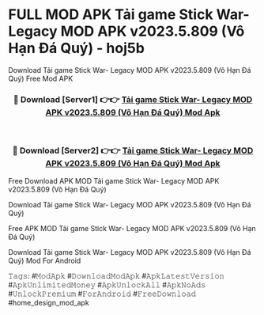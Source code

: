 # FULL MOD APK Tải game Stick War- Legacy MOD APK v2023.5.809 (Vô Hạn Đá Quý) - hoj5b
Download Tải game Stick War- Legacy MOD APK v2023.5.809 (Vô Hạn Đá Quý) Free Mod APK

<div align="center">
<h3>🔴 Download [Server1] 👉👉 <a href="https://apk-comot.site?title=Tải_game_Stick_War-_Legacy_MOD_APK_v2023.5.809_(Vô_Hạn_Đá_Quý)">Tải game Stick War- Legacy MOD APK v2023.5.809 (Vô Hạn Đá Quý) Mod Apk</a></h3><br>

<h3>🔴 Download [Server2] 👉👉 <a href="https://apk-comot.site?title=Tải_game_Stick_War-_Legacy_MOD_APK_v2023.5.809_(Vô_Hạn_Đá_Quý)">Tải game Stick War- Legacy MOD APK v2023.5.809 (Vô Hạn Đá Quý) Mod Apk</a></h3>
</div>


Free Download APK MOD Tải game Stick War- Legacy MOD APK v2023.5.809 (Vô Hạn Đá Quý)

Download Tải game Stick War- Legacy MOD APK v2023.5.809 (Vô Hạn Đá Quý) 

Free APK MOD Tải game Stick War- Legacy MOD APK v2023.5.809 (Vô Hạn Đá Quý) 

Download Tải game Stick War- Legacy MOD APK v2023.5.809 (Vô Hạn Đá Quý) Mod For Android

𝚃𝚊𝚐𝚜: #𝙼𝚘𝚍𝙰𝚙𝚔 #𝙳𝚘𝚠𝚗𝚕𝚘𝚊𝚍𝙼𝚘𝚍𝙰𝚙𝚔 #𝙰𝚙𝚔𝙻𝚊𝚝𝚎𝚜𝚝𝚅𝚎𝚛𝚜𝚒𝚘𝚗 #𝙰𝚙𝚔𝚄𝚗𝚕𝚒𝚖𝚒𝚝𝚎𝚍𝙼𝚘𝚗𝚎𝚢 #𝙰𝚙𝚔𝚄𝚗𝚕𝚘𝚌𝚔𝙰𝚕𝚕 #𝙰𝚙𝚔𝙽𝚘𝙰𝚍𝚜 #𝚄𝚗𝚕𝚘𝚌𝚔𝙿𝚛𝚎𝚖𝚒𝚞𝚖 #𝙵𝚘𝚛𝙰𝚗𝚍𝚛𝚘𝚒𝚍 #𝙵𝚛𝚎𝚎𝙳𝚘𝚠𝚗𝚕𝚘𝚊𝚍 #home_design_mod_apk